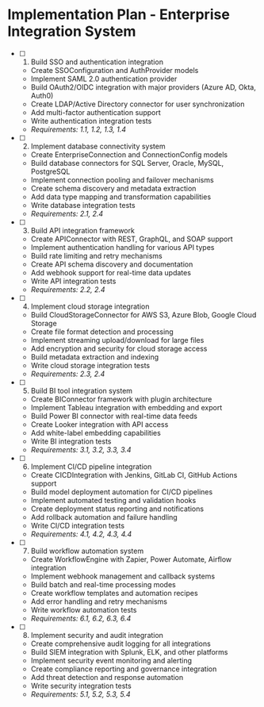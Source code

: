 # Implementation Plan - Enterprise Integration System

- [ ] 1. Build SSO and authentication integration
  - Create SSOConfiguration and AuthProvider models
  - Implement SAML 2.0 authentication provider
  - Build OAuth2/OIDC integration with major providers (Azure AD, Okta, Auth0)
  - Create LDAP/Active Directory connector for user synchronization
  - Add multi-factor authentication support
  - Write authentication integration tests
  - _Requirements: 1.1, 1.2, 1.3, 1.4_

- [ ] 2. Implement database connectivity system
  - Create EnterpriseConnection and ConnectionConfig models
  - Build database connectors for SQL Server, Oracle, MySQL, PostgreSQL
  - Implement connection pooling and failover mechanisms
  - Create schema discovery and metadata extraction
  - Add data type mapping and transformation capabilities
  - Write database integration tests
  - _Requirements: 2.1, 2.4_

- [ ] 3. Build API integration framework
  - Create APIConnector with REST, GraphQL, and SOAP support
  - Implement authentication handling for various API types
  - Build rate limiting and retry mechanisms
  - Create API schema discovery and documentation
  - Add webhook support for real-time data updates
  - Write API integration tests
  - _Requirements: 2.2, 2.4_

- [ ] 4. Implement cloud storage integration
  - Build CloudStorageConnector for AWS S3, Azure Blob, Google Cloud Storage
  - Create file format detection and processing
  - Implement streaming upload/download for large files
  - Add encryption and security for cloud storage access
  - Build metadata extraction and indexing
  - Write cloud storage integration tests
  - _Requirements: 2.3, 2.4_

- [ ] 5. Build BI tool integration system
  - Create BIConnector framework with plugin architecture
  - Implement Tableau integration with embedding and export
  - Build Power BI connector with real-time data feeds
  - Create Looker integration with API access
  - Add white-label embedding capabilities
  - Write BI integration tests
  - _Requirements: 3.1, 3.2, 3.3, 3.4_

- [ ] 6. Implement CI/CD pipeline integration
  - Create CICDIntegration with Jenkins, GitLab CI, GitHub Actions support
  - Build model deployment automation for CI/CD pipelines
  - Implement automated testing and validation hooks
  - Create deployment status reporting and notifications
  - Add rollback automation and failure handling
  - Write CI/CD integration tests
  - _Requirements: 4.1, 4.2, 4.3, 4.4_

- [ ] 7. Build workflow automation system
  - Create WorkflowEngine with Zapier, Power Automate, Airflow integration
  - Implement webhook management and callback systems
  - Build batch and real-time processing modes
  - Create workflow templates and automation recipes
  - Add error handling and retry mechanisms
  - Write workflow automation tests
  - _Requirements: 6.1, 6.2, 6.3, 6.4_

- [ ] 8. Implement security and audit integration
  - Create comprehensive audit logging for all integrations
  - Build SIEM integration with Splunk, ELK, and other platforms
  - Implement security event monitoring and alerting
  - Create compliance reporting and governance integration
  - Add threat detection and response automation
  - Write security integration tests
  - _Requirements: 5.1, 5.2, 5.3, 5.4_